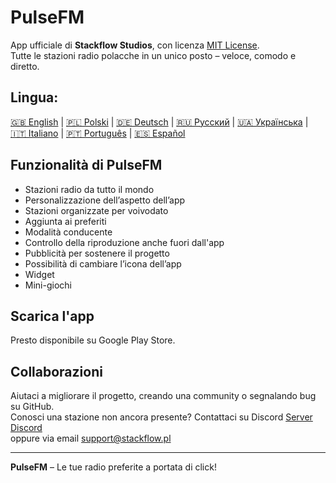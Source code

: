# PulseFM

App ufficiale di **Stackflow Studios**, con licenza [MIT License](LICENSE).  
Tutte le stazioni radio polacche in un unico posto – veloce, comodo e diretto.

## Lingua:

[🇬🇧 English](README.md) |
[🇵🇱 Polski](.github/README.pl.md) |
[🇩🇪 Deutsch](.github/README.de.md) |
[🇷🇺 Русский](.github/README.ru.md) |
[🇺🇦 Українська](.github/README.uk.md) |
[🇮🇹 Italiano](.github/README.it.md) |
[🇵🇹 Português](.github/README.pt.md) |
[🇪🇸 Español](.github/README.es.md)

## Funzionalità di PulseFM

- Stazioni radio da tutto il mondo
- Personalizzazione dell’aspetto dell’app
- Stazioni organizzate per voivodato
- Aggiunta ai preferiti
- Modalità conducente
- Controllo della riproduzione anche fuori dall'app
- Pubblicità per sostenere il progetto
- Possibilità di cambiare l’icona dell’app
- Widget
- Mini-giochi

## Scarica l'app

Presto disponibile su Google Play Store.

## Collaborazioni

Aiutaci a migliorare il progetto, creando una community o segnalando bug su GitHub.  
Conosci una stazione non ancora presente? Contattaci su Discord [Server Discord](https://discord.gg/MtPs7WXyJu)  
oppure via email [support@stackflow.pl](mailto:support@stackflow.pl)

---

**PulseFM** – Le tue radio preferite a portata di click!
